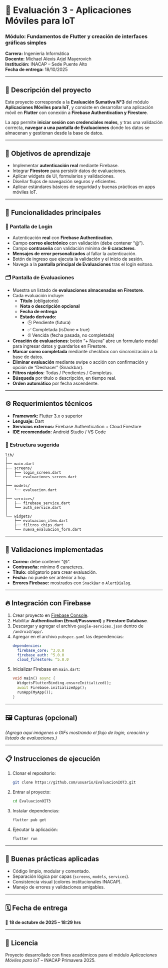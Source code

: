 # 📱 Evaluación 3 - Aplicaciones Móviles para IoT

### Módulo: Fundamentos de Flutter y creación de interfaces gráficas simples

**Carrera:** Ingeniería Informática  
**Docente:** Michael Alexis Arjel Mayerovich  
**Institución:** INACAP – Sede Puente Alto  
**Fecha de entrega:** 18/10/2025

---

## 🚀 Descripción del proyecto

Este proyecto corresponde a la **Evaluación Sumativa N°3** del módulo **Aplicaciones Móviles para IoT**, y consiste en desarrollar una aplicación móvil en **Flutter** con conexión a **Firebase Authentication y Firestore**.

La app permite **iniciar sesión con credenciales reales**, y tras una validación correcta, **navegar a una pantalla de Evaluaciones** donde los datos se almacenan y gestionan desde la base de datos.

---

## 🎯 Objetivos de aprendizaje

- Implementar **autenticación real** mediante Firebase.
- Integrar **Firestore** para persistir datos de evaluaciones.
- Aplicar widgets de UI, formularios y validaciones.
- Diseñar flujos de navegación seguros y eficientes.
- Aplicar estándares básicos de seguridad y buenas prácticas en apps móviles IoT.

---

## 🧩 Funcionalidades principales

### 🔐 Pantalla de Login

- Autenticación **real** con **Firebase Authentication**.
- Campo **correo electrónico** con validación (debe contener “@”).
- Campo **contraseña** con validación mínima de **6 caracteres**.
- **Mensajes de error personalizados** al fallar la autenticación.
- Botón de ingreso que ejecuta la validación y el inicio de sesión.
- Navega a la **pantalla principal de Evaluaciones** tras el login exitoso.

### 🗂️ Pantalla de Evaluaciones

- Muestra un listado de **evaluaciones almacenadas en Firestore**.
- Cada evaluación incluye:
  - **Título** (obligatorio)
  - **Nota o descripción opcional**
  - **Fecha de entrega**
  - **Estado derivado:**
    - 🕒 Pendiente (futura)
    - ✅ Completada (isDone = true)
    - ⏰ Vencida (fecha pasada, no completada)
- **Creación de evaluaciones**: botón “+ Nueva” abre un formulario modal para ingresar datos y guardarlos en Firestore.
- **Marcar como completada** mediante checkbox con sincronización a la base de datos.
- **Eliminar evaluación** mediante swipe o acción con confirmación y opción de “Deshacer” (Snackbar).
- **Filtros rápidos**: Todas / Pendientes / Completas.
- **Búsqueda** por título o descripción, en tiempo real.
- **Orden automático** por fecha ascendente.

---

## ⚙️ Requerimientos técnicos

- **Framework:** Flutter 3.x o superior
- **Lenguaje:** Dart
- **Servicios externos:** Firebase Authentication + Cloud Firestore
- **IDE recomendado:** Android Studio / VS Code

### 🔧 Estructura sugerida

```
lib/
│
├── main.dart
├── screens/
│   ├── login_screen.dart
│   └── evaluaciones_screen.dart
│
├── models/
│   └── evaluacion.dart
│
├── services/
│   ├── firebase_service.dart
│   └── auth_service.dart
│
└── widgets/
    ├── evaluacion_item.dart
    ├── filtros_chips.dart
    └── nueva_evaluacion_form.dart
```

---

## 🧠 Validaciones implementadas

- **Correo:** debe contener “@”.
- **Contraseña:** mínimo 6 caracteres.
- **Título:** obligatorio para crear evaluación.
- **Fecha:** no puede ser anterior a hoy.
- **Errores Firebase:** mostrados con `SnackBar` o `AlertDialog`.

---

## 🔥 Integración con Firebase

1. Crear proyecto en [Firebase Console](https://console.firebase.google.com/).
2. Habilitar **Authentication (Email/Password)** y **Firestore Database**.
3. Descargar y agregar el archivo `google-services.json` dentro de `/android/app/`.
4. Agregar en el archivo `pubspec.yaml` las dependencias:
   ```yaml
   dependencies:
     firebase_core: ^3.0.0
     firebase_auth: ^5.0.0
     cloud_firestore: ^5.0.0
   ```
5. Inicializar Firebase en `main.dart`:
   ```dart
   void main() async {
     WidgetsFlutterBinding.ensureInitialized();
     await Firebase.initializeApp();
     runApp(MyApp());
   }
   ```

---

## 🖼️ Capturas (opcional)

_(Agrega aquí imágenes o GIFs mostrando el flujo de login, creación y listado de evaluaciones.)_

---

## 📋 Instrucciones de ejecución

1. Clonar el repositorio:
   ```bash
   git clone https://github.com/usuario/EvaluacionIOT3.git
   ```
2. Entrar al proyecto:
   ```bash
   cd EvaluacionOIT3
   ```
3. Instalar dependencias:
   ```bash
   flutter pub get
   ```
4. Ejecutar la aplicación:
   ```bash
   flutter run
   ```

---

## 🧩 Buenas prácticas aplicadas

- Código limpio, modular y comentado.
- Separación lógica por capas (`screens`, `models`, `services`).
- Consistencia visual (colores institucionales INACAP).
- Manejo de errores y validaciones amigables.

---

## 🗓️ Fecha de entrega

📅 **18 de octubre de 2025 – 18:29 hrs**

---

## 🏁 Licencia

Proyecto desarrollado con fines académicos para el módulo _Aplicaciones Móviles para IoT_ – INACAP Primavera 2025.
